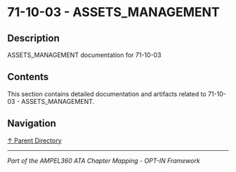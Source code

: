 # 71-10-03 - ASSETS_MANAGEMENT

## Description

ASSETS_MANAGEMENT documentation for 71-10-03

## Contents

This section contains detailed documentation and artifacts related to 71-10-03 - ASSETS_MANAGEMENT.

## Navigation

[↑ Parent Directory](../README.md)

---

*Part of the AMPEL360 ATA Chapter Mapping - OPT-IN Framework*

